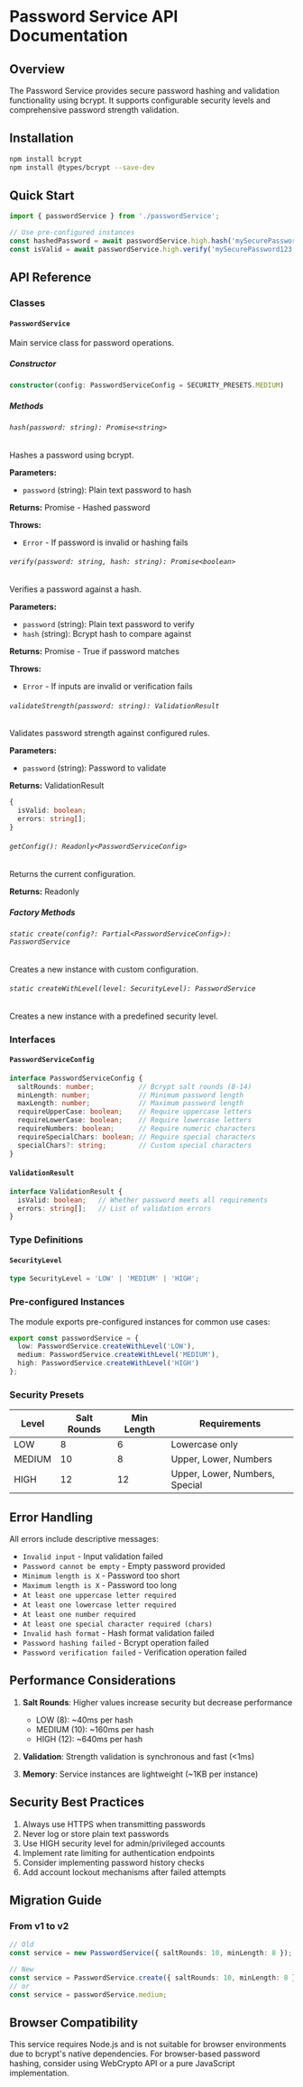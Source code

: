 # Password Service API Documentation

## Overview

The Password Service provides secure password hashing and validation functionality using bcrypt. It supports configurable security levels and comprehensive password strength validation.

## Installation

```bash
npm install bcrypt
npm install @types/bcrypt --save-dev
```

## Quick Start

```typescript
import { passwordService } from './passwordService';

// Use pre-configured instances
const hashedPassword = await passwordService.high.hash('mySecurePassword123!');
const isValid = await passwordService.high.verify('mySecurePassword123!', hashedPassword);
```

## API Reference

### Classes

#### `PasswordService`

Main service class for password operations.

##### Constructor

```typescript
constructor(config: PasswordServiceConfig = SECURITY_PRESETS.MEDIUM)
```

##### Methods

###### `hash(password: string): Promise<string>`

Hashes a password using bcrypt.

**Parameters:**
- `password` (string): Plain text password to hash

**Returns:** Promise<string> - Hashed password

**Throws:**
- `Error` - If password is invalid or hashing fails

###### `verify(password: string, hash: string): Promise<boolean>`

Verifies a password against a hash.

**Parameters:**
- `password` (string): Plain text password to verify
- `hash` (string): Bcrypt hash to compare against

**Returns:** Promise<boolean> - True if password matches

**Throws:**
- `Error` - If inputs are invalid or verification fails

###### `validateStrength(password: string): ValidationResult`

Validates password strength against configured rules.

**Parameters:**
- `password` (string): Password to validate

**Returns:** ValidationResult
```typescript
{
  isValid: boolean;
  errors: string[];
}
```

###### `getConfig(): Readonly<PasswordServiceConfig>`

Returns the current configuration.

**Returns:** Readonly<PasswordServiceConfig>

##### Factory Methods

###### `static create(config?: Partial<PasswordServiceConfig>): PasswordService`

Creates a new instance with custom configuration.

###### `static createWithLevel(level: SecurityLevel): PasswordService`

Creates a new instance with a predefined security level.

### Interfaces

#### `PasswordServiceConfig`

```typescript
interface PasswordServiceConfig {
  saltRounds: number;           // Bcrypt salt rounds (8-14)
  minLength: number;            // Minimum password length
  maxLength: number;            // Maximum password length
  requireUpperCase: boolean;    // Require uppercase letters
  requireLowerCase: boolean;    // Require lowercase letters
  requireNumbers: boolean;      // Require numeric characters
  requireSpecialChars: boolean; // Require special characters
  specialChars?: string;        // Custom special characters
}
```

#### `ValidationResult`

```typescript
interface ValidationResult {
  isValid: boolean;   // Whether password meets all requirements
  errors: string[];   // List of validation errors
}
```

### Type Definitions

#### `SecurityLevel`

```typescript
type SecurityLevel = 'LOW' | 'MEDIUM' | 'HIGH';
```

### Pre-configured Instances

The module exports pre-configured instances for common use cases:

```typescript
export const passwordService = {
  low: PasswordService.createWithLevel('LOW'),
  medium: PasswordService.createWithLevel('MEDIUM'),
  high: PasswordService.createWithLevel('HIGH')
};
```

### Security Presets

| Level | Salt Rounds | Min Length | Requirements |
|-------|------------|------------|--------------|
| LOW | 8 | 6 | Lowercase only |
| MEDIUM | 10 | 8 | Upper, Lower, Numbers |
| HIGH | 12 | 12 | Upper, Lower, Numbers, Special |

## Error Handling

All errors include descriptive messages:

- `Invalid input` - Input validation failed
- `Password cannot be empty` - Empty password provided
- `Minimum length is X` - Password too short
- `Maximum length is X` - Password too long
- `At least one uppercase letter required`
- `At least one lowercase letter required`
- `At least one number required`
- `At least one special character required (chars)`
- `Invalid hash format` - Hash format validation failed
- `Password hashing failed` - Bcrypt operation failed
- `Password verification failed` - Verification operation failed

## Performance Considerations

1. **Salt Rounds**: Higher values increase security but decrease performance
   - LOW (8): ~40ms per hash
   - MEDIUM (10): ~160ms per hash
   - HIGH (12): ~640ms per hash

2. **Validation**: Strength validation is synchronous and fast (<1ms)

3. **Memory**: Service instances are lightweight (~1KB per instance)

## Security Best Practices

1. Always use HTTPS when transmitting passwords
2. Never log or store plain text passwords
3. Use HIGH security level for admin/privileged accounts
4. Implement rate limiting for authentication endpoints
5. Consider implementing password history checks
6. Add account lockout mechanisms after failed attempts

## Migration Guide

### From v1 to v2

```typescript
// Old
const service = new PasswordService({ saltRounds: 10, minLength: 8 });

// New
const service = PasswordService.create({ saltRounds: 10, minLength: 8 });
// or
const service = passwordService.medium;
```

## Browser Compatibility

This service requires Node.js and is not suitable for browser environments due to bcrypt's native dependencies. For browser-based password hashing, consider using WebCrypto API or a pure JavaScript implementation.
